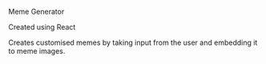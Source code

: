 Meme Generator

Created using React

Creates customised memes by taking input from the user and embedding it to meme images.
